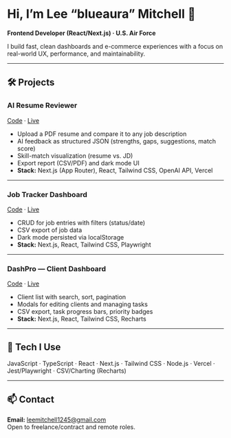 # Hi, I’m Lee “blueaura” Mitchell 👋
**Frontend Developer (React/Next.js) · U.S. Air Force**

I build fast, clean dashboards and e-commerce experiences with a focus on real-world UX, performance, and maintainability.

---

## 🛠️ Projects

### AI Resume Reviewer
[Code](https://github.com/codingguy927/ai-resume-reviewer) · [Live](https://ai-resume-reviewer-app.vercel.app)
- Upload a PDF resume and compare it to any job description
- AI feedback as structured JSON (strengths, gaps, suggestions, match score)
- Skill-match visualization (resume vs. JD)
- Export report (CSV/PDF) and dark mode UI
- **Stack:** Next.js (App Router), React, Tailwind CSS, OpenAI API, Vercel

---

### Job Tracker Dashboard
[Code](https://github.com/codingguy927/job-tracker-dashboard) · [Live](https://job-tracker-dashboard-one.vercel.app/)
- CRUD for job entries with filters (status/date)
- CSV export of job data
- Dark mode persisted via localStorage
- **Stack:** Next.js, React, Tailwind CSS, Playwright

---

### DashPro — Client Dashboard
[Code](https://github.com/codingguy927/dashpro-app) · [Live](https://dashpro-app.vercel.app/)
- Client list with search, sort, pagination
- Modals for editing clients and managing tasks
- CSV export, task progress bars, priority badges
- **Stack:** Next.js, React, Tailwind CSS, Recharts

---

## 🧰 Tech I Use
JavaScript · TypeScript · React · Next.js · Tailwind CSS · Node.js · Vercel · Jest/Playwright · CSV/Charting (Recharts)

---

## 📫 Contact
**Email:** leemitchell1245@gmail.com  
Open to freelance/contract and remote roles.
